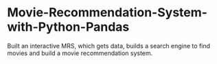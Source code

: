 # Movie-Recommendation-System-with-Python-Pandas
Built an interactive MRS, which gets data, builds a search engine to find movies and build a movie recommendation system.
